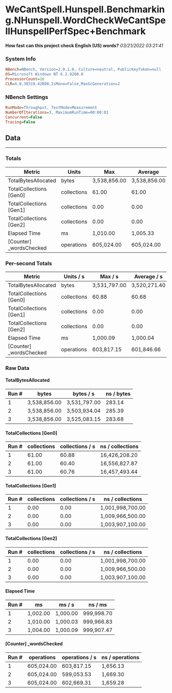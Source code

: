 ﻿# WeCantSpell.Hunspell.Benchmarking.NHunspell.WordCheckWeCantSpellHunspellPerfSpec+Benchmark
__How fast can this project check English (US) words?__
_03/21/2022 03:21:41_
### System Info
```ini
NBench=NBench, Version=2.0.1.0, Culture=neutral, PublicKeyToken=null
OS=Microsoft Windows NT 6.2.9200.0
ProcessorCount=16
CLR=4.0.30319.42000,IsMono=False,MaxGcGeneration=2
```

### NBench Settings
```ini
RunMode=Throughput, TestMode=Measurement
NumberOfIterations=3, MaximumRunTime=00:00:01
Concurrent=False
Tracing=False
```

## Data
-------------------

### Totals
|          Metric |           Units |             Max |         Average |             Min |          StdDev |
|---------------- |---------------- |---------------- |---------------- |---------------- |---------------- |
|TotalBytesAllocated |           bytes |    3,538,856.00 |    3,538,856.00 |    3,538,856.00 |            0.00 |
|TotalCollections [Gen0] |     collections |           61.00 |           61.00 |           61.00 |            0.00 |
|TotalCollections [Gen1] |     collections |            0.00 |            0.00 |            0.00 |            0.00 |
|TotalCollections [Gen2] |     collections |            0.00 |            0.00 |            0.00 |            0.00 |
|    Elapsed Time |              ms |        1,010.00 |        1,005.33 |        1,002.00 |            4.16 |
|[Counter] _wordsChecked |      operations |      605,024.00 |      605,024.00 |      605,024.00 |            0.00 |

### Per-second Totals
|          Metric |       Units / s |         Max / s |     Average / s |         Min / s |      StdDev / s |
|---------------- |---------------- |---------------- |---------------- |---------------- |---------------- |
|TotalBytesAllocated |           bytes |    3,531,797.00 |    3,520,271.40 |    3,503,934.04 |       14,541.35 |
|TotalCollections [Gen0] |     collections |           60.88 |           60.68 |           60.40 |            0.25 |
|TotalCollections [Gen1] |     collections |            0.00 |            0.00 |            0.00 |            0.00 |
|TotalCollections [Gen2] |     collections |            0.00 |            0.00 |            0.00 |            0.00 |
|    Elapsed Time |              ms |        1,000.09 |        1,000.04 |        1,000.00 |            0.05 |
|[Counter] _wordsChecked |      operations |      603,817.15 |      601,846.66 |      599,053.53 |        2,486.08 |

### Raw Data
#### TotalBytesAllocated
|           Run # |           bytes |       bytes / s |      ns / bytes |
|---------------- |---------------- |---------------- |---------------- |
|               1 |    3,538,856.00 |    3,531,797.00 |          283.14 |
|               2 |    3,538,856.00 |    3,503,934.04 |          285.39 |
|               3 |    3,538,856.00 |    3,525,083.15 |          283.68 |

#### TotalCollections [Gen0]
|           Run # |     collections | collections / s |ns / collections |
|---------------- |---------------- |---------------- |---------------- |
|               1 |           61.00 |           60.88 |   16,426,208.20 |
|               2 |           61.00 |           60.40 |   16,556,827.87 |
|               3 |           61.00 |           60.76 |   16,457,493.44 |

#### TotalCollections [Gen1]
|           Run # |     collections | collections / s |ns / collections |
|---------------- |---------------- |---------------- |---------------- |
|               1 |            0.00 |            0.00 |1,001,998,700.00 |
|               2 |            0.00 |            0.00 |1,009,966,500.00 |
|               3 |            0.00 |            0.00 |1,003,907,100.00 |

#### TotalCollections [Gen2]
|           Run # |     collections | collections / s |ns / collections |
|---------------- |---------------- |---------------- |---------------- |
|               1 |            0.00 |            0.00 |1,001,998,700.00 |
|               2 |            0.00 |            0.00 |1,009,966,500.00 |
|               3 |            0.00 |            0.00 |1,003,907,100.00 |

#### Elapsed Time
|           Run # |              ms |          ms / s |         ns / ms |
|---------------- |---------------- |---------------- |---------------- |
|               1 |        1,002.00 |        1,000.00 |      999,998.70 |
|               2 |        1,010.00 |        1,000.03 |      999,966.83 |
|               3 |        1,004.00 |        1,000.09 |      999,907.47 |

#### [Counter] _wordsChecked
|           Run # |      operations |  operations / s | ns / operations |
|---------------- |---------------- |---------------- |---------------- |
|               1 |      605,024.00 |      603,817.15 |        1,656.13 |
|               2 |      605,024.00 |      599,053.53 |        1,669.30 |
|               3 |      605,024.00 |      602,669.31 |        1,659.28 |


